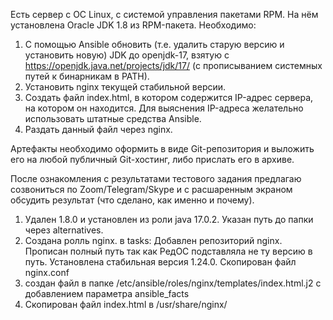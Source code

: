 Есть сервер с ОС Linux, с системой управления пакетами RPM.
На нём установлена Oracle JDK 1.8 из RPM-пакета.
Необходимо:
1) С помощью Ansible обновить (т.е. удалить старую версию и установить новую) JDK до openjdk-17, взятую с https://openjdk.java.net/projects/jdk/17/ (с прописыванием системных путей к бинарникам в PATH).
2) Установить nginx текущей стабильной версии.
3) Создать файл index.html, в котором содержится IP-адрес сервера, на котором он находится. Для выяснения IP-адреса желательно использовать штатные средства Ansible.
4) Раздать данный файл через nginx.
 
Артефакты необходимо оформить в виде Git-репозитория и выложить его на любой публичный Git-хостинг, либо прислать его в архиве.
 
После ознакомления с результатами тестового задания предлагаю созвониться по Zoom/Telegram/Skype и с расшаренным экраном обсудить результат (что сделано, как именно и почему).

1. Удален 1.8.0 и установлен из роли java 17.0.2. Указан путь до папки через alternatives.
2. Создана ролль nginx. в tasks: Добавлен репозиторий nginx. Прописан полный путь так как РедОС подставляла не ту версию в путь. Установлена стабильная версия 1.24.0. Скопирован файл nginx.conf
3. создан файл в папке /etc/ansible/roles/nginx/templates/index.html.j2 с добавлением параметра ansible_facts
4. Скопирован файл index.html в /usr/share/nginx/
